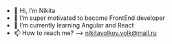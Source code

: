 - 👋 Hi, I’m Nikita
- 👀 I’m super motivated to become FrontEnd developer
- 🌱 I’m currently learning Angular and React
- 📫 How to reach me? --> nikitavolkov.volk@mail.ru

<!---
quadratishkin/quadratishkin is a ✨ special ✨ repository because its `README.md` (this file) appears on your GitHub profile.
You can click the Preview link to take a look at your changes.
--->
